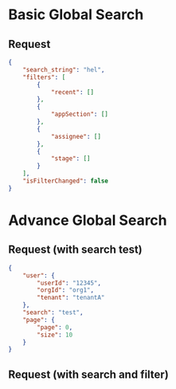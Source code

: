 # Basic Global Search

## Request 

```json
{
    "search_string": "hel",
    "filters": [
        {
            "recent": []
        },
        {
            "appSection": []
        },
        {
            "assignee": []
        },
        {
            "stage": []
        }
    ],
    "isFilterChanged": false
}
```

# Advance Global Search 

## Request (with search test)

```json
{
    "user": {
        "userId": "12345",
        "orgId": "org1",
        "tenant": "tenantA"
    },
    "search": "test",
    "page": {
        "page": 0,
        "size": 10
    }
}

```

## Request (with search and filter)

```json
    
```

